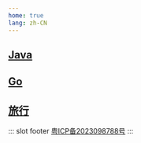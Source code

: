 ```yaml
---
home: true
lang: zh-CN
---
```


## [Java](/java/)

## [Go](/go/)

## [旅行](/travel/)

::: slot footer
[粤ICP备2023098788号](https://beian.miit.gov.cn/)
:::
